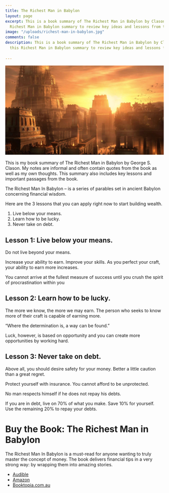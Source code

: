```yaml
---
title: The Richest Man in Babylon
layout: page
excerpt: This is a book summary of The Richest Man in Babylon by Clason. Read this
  Richest Man in Babylon summary to review key ideas and lessons from the book.
image: "/uploads/richest-man-in-babylon.jpg"
comments: false
description: This is a book summary of The Richest Man in Babylon by Clason. Read
  this Richest Man in Babylon summary to review key ideas and lessons from the book.

---
```

![](/uploads/richest-man-in-babylon.jpg)

This is my book summary of The Richest Man in Babylon by George S. Clason. My notes are informal and often contain quotes from the book as well as my own thoughts. This summary also includes key lessons and important passages from the book.

The Richest Man In Babylon – is a series of parables set in ancient Babylon concerning financial wisdom.

Here are the 3 lessons that you can apply right now to start building wealth.

1. Live below your means.
2. Learn how to be lucky.
3. Never take on debt.

## Lesson 1: Live below your means.

Do not live beyond your means.

Increase your ability to earn. Improve your skills. As you perfect your craft, your ability to earn more increases.

You cannot arrive at the fullest measure of success until you crush the spirit of procrastination within you

## Lesson 2: Learn how to be lucky.

The more we know, the more we may earn. The person who seeks to know more of their craft is capable of earning more.

“Where the determination is, a way can be found.”

Luck, however, is based on opportunity and you can create more opportunities by working hard.

## Lesson 3: Never take on debt.

Above all, you should desire safety for your money. Better a little caution than a great regret.

Protect yourself with insurance. You cannot afford to be unprotected.

No man respects himself if he does not repay his debts.

If you are in debt, live on 70% of what you make. Save 10% for yourself. Use the remaining 20% to repay your debts.

# Buy the Book: The Richest Man in Babylon

The Richest Man In Babylon is a must-read for anyone wanting to truly master the concept of money. The book delivers financial tips in a very strong way: by wrapping them into amazing stories.

* [Audible](https://www.audible.com.au/pd/The-Richest-Man-in-Babylon-Audiobook/B01M0GUNC0?source_code=M2MORSH051016002X&ipRedirectOverride=true&ipRedirectOverride=true&gclid=CjwKEAjw__fnBRCNpvH8iqy4xl4SJAC4XERPosbzzDYA5QuHp1cbX1Zexu1Ky5Z8YqTDHiJTRNe_fBoCSYPw_wcB&gclsrc=aw.ds)
* [Amazon](https://www.amazon.com/Richest-Man-Babylon-Ancients-Inspiring-ebook/dp/B07BB5N17S)
* [Booktopia.com.au](https://www.booktopia.com.au/the-richest-man-in-babylon-george-s-clason/prod9780451205360.html?source=pla&gclid=CjwKEAjw__fnBRCNpvH8iqy4xl4SJAC4XERPLqhbGqJGKHY7XSjG6kwJ0H_x9PtD3Q1koXnhehwGkhoCSRnw_wcB)